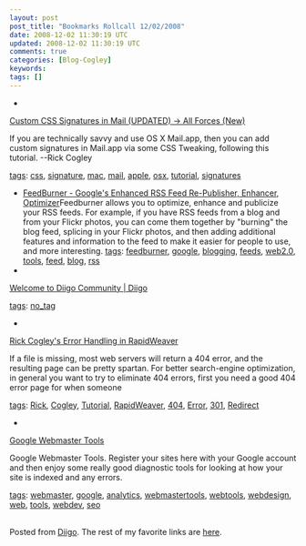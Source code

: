```yaml
---           
layout: post
post_title: "Bookmarks Rollcall 12/02/2008"
date: 2008-12-02 11:30:19 UTC
updated: 2008-12-02 11:30:19 UTC
comments: true
categories: [Blog-Cogley]
keywords: 
tags: []
---
```

 
- 
[Custom CSS Signatures in Mail (UPDATED) -> All Forces (New)](http://allforces.com/2006/04/14/css-signatures)


If you are technically savvy and use OS X Mail.app, then you can add custom signatures in Mail.app via some CSS Tweaking, following this tutorial. --Rick Cogley


[tags](http://www.diigo.com/cloud/rickcogley): [css](http://www.diigo.com/user/rickcogley/css), [signature](http://www.diigo.com/user/rickcogley/signature), [mac](http://www.diigo.com/user/rickcogley/mac), [mail](http://www.diigo.com/user/rickcogley/mail), [apple](http://www.diigo.com/user/rickcogley/apple), [osx](http://www.diigo.com/user/rickcogley/osx), [tutorial](http://www.diigo.com/user/rickcogley/tutorial), [signatures](http://www.diigo.com/user/rickcogley/signatures)


- [FeedBurner - Google's Enhanced RSS Feed Re-Publisher, Enhancer, Optimizer](http://www.feedburner.com/fb/a/home)Feedburner allows you to optimize, enhance and publicize your RSS feeds. For example, if you have RSS feeds from a blog and from your Flickr photos, you can come them together by "burning" the blog feed, splicing in your Flickr photos, and then adding additional features and information to the feed to make it easier for people to use, and more interesting. [tags](http://www.diigo.com/cloud/rickcogley): [feedburner](http://www.diigo.com/user/rickcogley/feedburner), [google](http://www.diigo.com/user/rickcogley/google), [blogging](http://www.diigo.com/user/rickcogley/blogging), [feeds](http://www.diigo.com/user/rickcogley/feeds), [web2.0](http://www.diigo.com/user/rickcogley/web2.0), [tools](http://www.diigo.com/user/rickcogley/tools), [feed](http://www.diigo.com/user/rickcogley/feed), [blog](http://www.diigo.com/user/rickcogley/blog), [rss](http://www.diigo.com/user/rickcogley/rss)
- 
[Welcome to Diigo Community | Diigo](http://www.diigo.com/welcome)


[tags](http://www.diigo.com/cloud/rickcogley): [no_tag](http://www.diigo.com/user/rickcogley/no_tag)


- 
[Rick Cogley's Error Handling in RapidWeaver](http://rick.cogley.info/goodies/reference/rick-cogley-error-handling-in-rapidweaver.php)


If a file is missing, most web servers will return a 404 error, and the resulting page can be pretty spartan. For better search-engine optimization, in general you want to try to eliminate 404 errors, first you need a good 404 error page for when someone 


[tags](http://www.diigo.com/cloud/rickcogley): [Rick](http://www.diigo.com/user/rickcogley/Rick), [Cogley](http://www.diigo.com/user/rickcogley/Cogley), [Tutorial](http://www.diigo.com/user/rickcogley/Tutorial), [RapidWeaver](http://www.diigo.com/user/rickcogley/RapidWeaver), [404](http://www.diigo.com/user/rickcogley/404), [Error](http://www.diigo.com/user/rickcogley/Error), [301](http://www.diigo.com/user/rickcogley/301), [Redirect](http://www.diigo.com/user/rickcogley/Redirect)


- 
[Google Webmaster Tools](https://www.google.com/webmasters/tools/dashboard)


Google Webmaster Tools. Register your sites here with your Google account and then enjoy some really good diagnostic tools for looking at how your site is indexed and any errors.


[tags](http://www.diigo.com/cloud/rickcogley): [webmaster](http://www.diigo.com/user/rickcogley/webmaster), [google](http://www.diigo.com/user/rickcogley/google), [analytics](http://www.diigo.com/user/rickcogley/analytics), [webmastertools](http://www.diigo.com/user/rickcogley/webmastertools), [webtools](http://www.diigo.com/user/rickcogley/webtools), [webdesign](http://www.diigo.com/user/rickcogley/webdesign), [web](http://www.diigo.com/user/rickcogley/web), [tools](http://www.diigo.com/user/rickcogley/tools), [webdev](http://www.diigo.com/user/rickcogley/webdev), [seo](http://www.diigo.com/user/rickcogley/seo)


<br />Posted from [Diigo](http://www.diigo.com). The rest of my favorite links are [here](http://www.diigo.com/user/rickcogley).